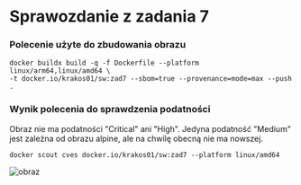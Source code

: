 # Sprawozdanie z zadania 7
### Polecenie użyte do zbudowania obrazu
```
docker buildx build -q -f Dockerfile --platform linux/arm64,linux/amd64 \
-t docker.io/krakos01/sw:zad7 --sbom=true --provenance=mode=max --push .
```

### Wynik polecenia do sprawdzenia podatności
Obraz nie ma podatności "Critical" ani "High". Jedyna podatność "Medium" jest zależna od obrazu alpine, ale na chwilę obecną nie ma nowszej.
```
docker scout cves docker.io/krakos01/sw:zad7 --platform linux/amd64
```
![obraz](https://github.com/user-attachments/assets/fcc970ab-0c67-4e5b-80e9-6380ed9dca65)

